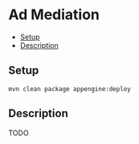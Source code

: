 # Ad Mediation 

- [Setup](#setup)
- [Description](#description)

## Setup

```shell script
mvn clean package appengine:deploy 
```

## Description
TODO
